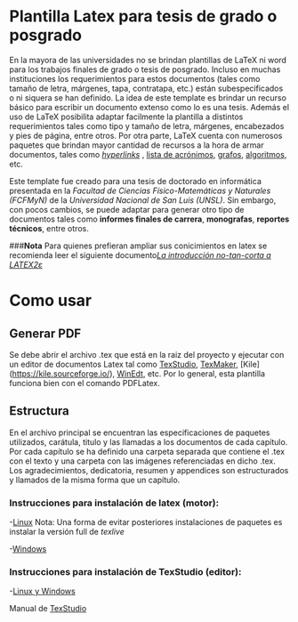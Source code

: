 # Plantilla Latex para tesis de grado o posgrado

En la mayora de las universidades no se brindan plantillas de LaTeX ni word para los trabajos finales de grado o tesis de posgrado. Incluso en muchas instituciones los requerimientos para estos documentos (tales como tamaño de letra, márgenes, tapa, contratapa, etc.) están subespecificados o ni siquera se han definido. La idea de este template es brindar un recurso básico para escribir un documento extenso como lo es una tesis. Además el uso de LaTeX posibilita adaptar facilmente la plantilla a distintos requerimientos tales como tipo y tamaño de letra, márgenes, encabezados y pies de página, entre otros. Por otra parte, LaTeX cuenta con numerosos paquetes que brindan mayor cantidad de recursos a la hora de armar documentos, tales como [_hyperlinks_](https://en.wikibooks.org/wiki/LaTeX/Hyperlinks) , [lista de acrónimos](https://ctan.org/pkg/acronym), [grafos](http://www.texample.net/tikz/), [algoritmos](https://ctan.org/pkg/algorithm2e), etc.

Este template fue creado para una tesis de doctorado en informática presentada en la _Facultad de Ciencias Físico-Matemáticas y Naturales (FCFMyN)_ de la _Universidad Nacional de San Luis (UNSL)_. Sin embargo, con pocos cambios, se puede adaptar para generar otro tipo de documentos tales como **informes finales de carrera**, **monografas**, **reportes técnicos**, entre otros.

###**Nota** Para quienes prefieran ampliar sus conicimientos en latex se recomienda leer el siguiente documento[_La introducción no-tan-corta a LATEX2ε_](http://ctan.sharelatex.com/tex-archive/info/lshort/spanish/lshort-a4.pdf)

# Como usar
## Generar PDF
Se debe abrir el archivo .tex que está en la raiz del proyecto y ejecutar con un editor de documentos Latex tal como [TexStudio](http://texstudio.sourceforge.net/), [TexMaker](http://www.xm1math.net/texmaker/), [Kile] (https://kile.sourceforge.io/), [WinEdt](http://www.winedt.com/), etc.
Por lo general, esta plantilla funciona bien con el comando PDFLatex. 

## Estructura 
En el archivo principal se encuentran las especificaciones de paquetes utilizados, carátula, titulo y las llamadas a los documentos de cada capítulo. 
Por cada capítulo se ha definido una carpeta separada que contiene el .tex con el texto y una carpeta con las imágenes referenciadas en dicho .tex. 
Los agradecimientos, dedicatoria, resumen y appendices son estructurados y llamados de la misma forma que un capítulo.



### Instrucciones para instalación de latex (motor):
-[Linux](https://linuxconfig.org/how-to-install-latex-on-ubuntu-18-04-bionic-beaver-linux) 
Nota: Una forma de evitar posteriores instalaciones de paquetes es instalar la versión full de _texlive_

-[Windows](https://miktex.org/download)

### Instrucciones para instalación de TexStudio (editor):

-[Linux y Windows](https://www.texstudio.org/) 

Manual de [TexStudio](http://texstudio.sourceforge.net/manual/current/usermanual_en.html)
